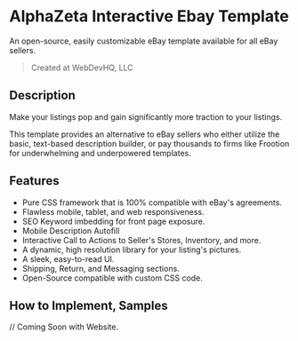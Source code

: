 # AlphaZeta Interactive Ebay Template
 
An open-source, easily customizable eBay template available for all eBay sellers.
> Created at WebDevHQ, LLC

## Description
Make your listings pop and gain significantly more traction to your listings.

This template provides an alternative to eBay sellers who either utilize the basic, text-based description builder, or pay thousands to firms like Frootion for underwhelming and underpowered templates.

## Features
- Pure CSS framework that is 100% compatible with eBay's agreements.
- Flawless mobile, tablet, and web responsiveness.
- SEO Keyword imbedding for front page exposure.
- Mobile Description Autofill
- Interactive Call to Actions to Seller's Stores, Inventory, and more.
- A dynamic, high resolution library for your listing's pictures.
- A sleek, easy-to-read UI.
- Shipping, Return, and Messaging sections.
- Open-Source compatible with custom CSS code.

## How to Implement, Samples
// Coming Soon with Website.
